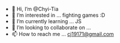- 👋 Hi, I’m @Chyi-Tia
- 👀 I’m interested in ... fighting games :D
- 🌱 I’m currently learning ... JS
- 💞️ I’m looking to collaborate on ...
- 📫 How to reach me ... cj19171@gmail.com

<!---
Chyi-Tia/Chyi-Tia is a ✨ special ✨ repository because its `README.md` (this file) appears on your GitHub profile.
You can click the Preview link to take a look at your changes.
--->
